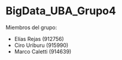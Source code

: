 # BigData_UBA_Grupo4
Miembros del grupo: 
- Elías Rejas (912756)
- Ciro Uriburu (915990)
- Marco Caletti (914639)
